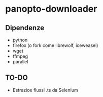 # panopto-downloader

## Dipendenze

- python
- firefox (o fork come librewolf, iceweasel)
- wget
- ffmpeg
- parallel

## TO-DO
 - Estrazioe flussi .ts da Selenium
